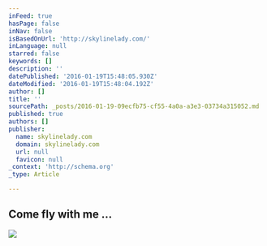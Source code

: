 ```yaml
---
inFeed: true
hasPage: false
inNav: false
isBasedOnUrl: 'http://skylinelady.com/'
inLanguage: null
starred: false
keywords: []
description: ''
datePublished: '2016-01-19T15:48:05.930Z'
dateModified: '2016-01-19T15:48:04.192Z'
author: []
title: ''
sourcePath: _posts/2016-01-19-09ecfb75-cf55-4a0a-a3e3-03734a315052.md
published: true
authors: []
publisher:
  name: skylinelady.com
  domain: skylinelady.com
  url: null
  favicon: null
_context: 'http://schema.org'
_type: Article

---
```

## **Come fly with me ...**
![](https://s3-us-west-2.amazonaws.com/the-grid-img/p/aba12271fc36572888a2f1e1d75f3ff5bbcbd9b9.gif)